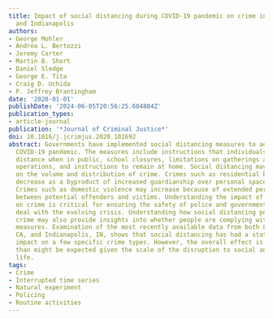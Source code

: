 ```yaml
---
title: Impact of social distancing during COVID-19 pandemic on crime in Los Angeles
  and Indianapolis
authors:
- George Mohler
- Andrea L. Bertozzi
- Jeremy Carter
- Martin B. Short
- Daniel Sledge
- George E. Tita
- Craig D. Uchida
- P. Jeffrey Brantingham
date: '2020-01-01'
publishDate: '2024-06-05T20:56:25.604804Z'
publication_types:
- article-journal
publication: '*Journal of Criminal Justice*'
doi: 10.1016/j.jcrimjus.2020.101692
abstract: Governments have implemented social distancing measures to address the ongoing
  COVID-19 pandemic. The measures include instructions that individuals maintain social
  distance when in public, school closures, limitations on gatherings and business
  operations, and instructions to remain at home. Social distancing may have an impact
  on the volume and distribution of crime. Crimes such as residential burglary may
  decrease as a byproduct of increased guardianship over personal space and property.
  Crimes such as domestic violence may increase because of extended periods of contact
  between potential offenders and victims. Understanding the impact of social distancing
  on crime is critical for ensuring the safety of police and government capacity to
  deal with the evolving crisis. Understanding how social distancing policies impact
  crime may also provide insights into whether people are complying with public health
  measures. Examination of the most recently available data from both Los Angeles,
  CA, and Indianapolis, IN, shows that social distancing has had a statistically significant
  impact on a few specific crime types. However, the overall effect is notably less
  than might be expected given the scale of the disruption to social and economic
  life.
tags:
- Crime
- Interrupted time series
- Natural experiment
- Policing
- Routine activities
---
```

